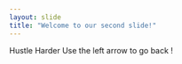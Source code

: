 ```yaml
---
layout: slide
title: "Welcome to our second slide!"
---
```

Hustle Harder
Use the left arrow to go back !
